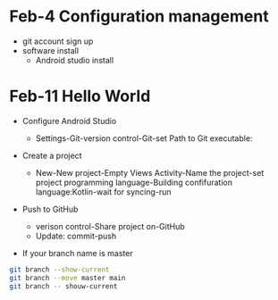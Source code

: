 # Feb-4 Configuration management
- git account sign up
- software install
  - Android studio install

# Feb-11 Hello World
- Configure Android Studio
  - Settings-Git-version control-Git-set Path to Git executable:
 
- Create a project
  - New-New project-Empty Views Activity-Name the project-set project programming language-Building confifuration language:Kotlin-wait for syncing-run
 
- Push to GitHub
  - verison control-Share project on-GitHub
  - Update: commit-push
 
- If your branch name is master


```bash
git branch --show-current
git branch --move master main
git branch -- shouw-current
```
